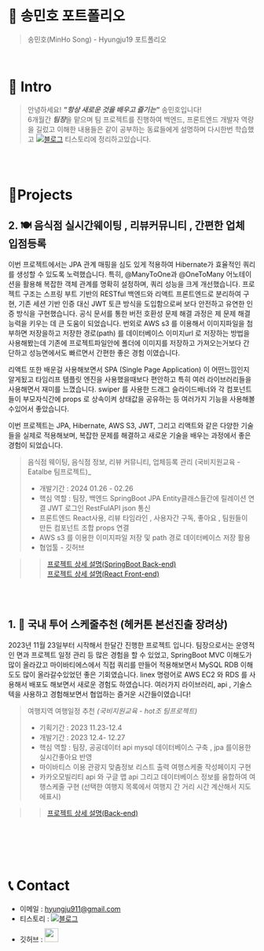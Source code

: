 # 📜 송민호 포트폴리오

> 송민호(MinHo Song) - Hyungju19 포트폴리오

<br />

# 👋 Intro

> 안녕하세요! ***"항상 새로운 것을 배우고 즐기는"*** 송민호입니다!  
> 6개월간 ***팀장***을 맡으며 팀 프로젝트를 진행하여 백엔드, 프론트엔드 개발자 역량을 길렀고 
> 이해한 내용들은 같이 공부하는 동료들에게 설명하며 다시한번 학습했고 <a href="https://hyungju91.tistory.com/">
> <img src="https://img.shields.io/badge/tstory-FF5722?style=for-the-badge&logo=tistory&logoColor=white" alt="블로그"></a> 티스토리에 정리하고있습니다.

<br />
<br />

# 📝Projects

## 2. 🍽 음식점 실시간웨이팅 , 리뷰커뮤니티 , 간편한 업체 입점등록

이번 프로젝트에서는 JPA 관계 매핑을 심도 있게 적용하여 Hibernate가 효율적인 쿼리를 생성할 수 있도록 노력했습니다. 특히, @ManyToOne과 @OneToMany 어노테이션을 활용해 복잡한 객체 관계를 명확히 설정하며, 쿼리 성능을 크게 개선했습니다. 프로젝트 구조는 스프링 부트 기반의 RESTful 백엔드와 리액트 프론트엔드로 분리하여 구현, 기존 세션 기반 인증 대신 JWT 토큰 방식을 도입함으로써 보다 안전하고 유연한 인증 방식을 구현했습니다. 공식 문서를 통한 버전 호환성 문제 해결 과정은 제 문제 해결 능력을 키우는 데 큰 도움이 되었습니다. 번외로  AWS s3 를 이용해서 이미지파일을 첨부하면 저장을하고 저장한 경로(path) 를 데이터베이스 이미지url 로 저장하는 방법을 사용해봤는데 기존에 프로젝트파일안에 폴더에 이미지를 저장하고 가져오는거보다 간단하고 성능면에서도 빠르면서 간편한 좋은 경험 이였습니다.

리액트 또한 배운걸 사용해보면서 SPA (Single Page Application) 이 어떤느낌인지 알게됬고 타임리프 템플릿 엔진을 사용했을때보다 편안하고 특히 여러 라이브러리들을 사용해면서 재미를 느꼈습니다.  swiper 를 사용한 드래그 슬라이드배너와 각 컴포넌트들이 부모자식간에 props 로 상속이켜 상태값을 공유하는 등 여러가지 기능을 사용해볼수있어서 좋았습니다.

이번 프로젝트는 JPA, Hibernate, AWS S3, JWT, 그리고 리액트와 같은 다양한 기술들을 실제로 적용해보며, 복잡한 문제를 해결하고 새로운 기술을 배우는 과정에서 좋은경험이 되었습니다.



> 음식점 웨이팅, 음식점 정보, 리뷰 커뮤니티, 업체등록 관리 (국비지원교육 - Eatalbe 팀프로젝트)_
>
> 
> - 개발기간 : 2024 01.26 - 02.26
> - 핵심 역할 : 팀장, 백엔드 SpringBoot JPA Entity클래스들간에 릴레이션 연결 JWT 로그인 RestFulAPI  json 통신
> - 프론트엔드 React사용,  리뷰 타임라인 , 사용자간 구독, 좋아요  , 팀원들이 만든 컴포넌트 조합 props 연결
> - AWS s3 를 이용한  이미지파일 저장 및 path 경로 데이터베이스 저장 활용 
> - 협업툴 - 깃허브
>


>> [프로젝트 상세 설명(SpringBoot Back-end)](https://github.com/HyungJu19/Eatable_App_Frontend)
>> <br/>
>>[프로젝트 상세 설명(React Front-end)](https://github.com/HyungJu19/EatTable_Backend) 


<br />
<br />

## 1. 🚗 국내 투어 스케줄추천  (헤커톤 본선진출 장려상)

2023년 11월 23일부터 시작해서 한달간 진행한 프로젝트 입니다. 
팀장으로서는 운영적인 면과 프로젝트 일정 관리 등 많은 경험을 할 수 있었고,
SpringBoot MVC 이해도가 많이 올라갔고 마이바티에스에서 직접 쿼리를 만들어 적용해보면서 
MySQL RDB 이해도도 많이 올라갈수있었던 좋은 기회였습니다.
linex 명령어로 AWS EC2 와  RDS 를 사용해서 배포도 해보면서 새로운 경험도 하였습니다.
여러가지 라이브러리, api , 기술스텍을 사용하고 경험해보면서 협업하는  즐거운 시간들이였습니다!


> 여행지역 여행일정 추천 _(국비지원교육 - hot조 팀프로젝트)_
>
> - 기획기간 : 2023 11.23-12.4
> - 개발기간 : 2023 12.4- 12.27 
> - 핵심 역할 : 팀장, 공공데이터 api mysql 데이터베이스 구축 , jpa 를이용한 실시간좋아요 반영
> - 마이바티스 이용 관광지 맞춤정보 리스트 출력 여행스케줄 작성페이지 구현
> - 카카오모빌리티 api 와  구글 맵 api 그리고 데이터베이스 정보를 융합하여  여행스케줄 구현 (선택한 여행지 목록에서  여행지 간 거리 시간 계산해서 지도에표시)
>

>> [프로젝트 상세 설명(Back-end)](https://github.com/HyungJu19/HotProject)


<br />


<br />


<br />
<br />

# 📞 Contact

- 이메일 : hyungju911@gmail.com
- 티스토리 : <a href="https://hyungju91.tistory.com/">
  <img src="https://img.shields.io/badge/tstory-FF5722?style=for-the-badge&logo=tistory&logoColor=white" alt="블로그">
  </a>
- 깃허브 : <a href="https://github.com/HyungJu19">
  <img src="https://user-images.githubusercontent.com/68724828/185908612-22f4d219-78a7-4de7-bb02-deecaa63bffa.png" height="28px" style="margin-top: 10px" />
  </a>
